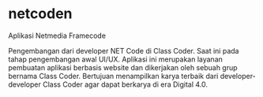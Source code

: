 # netcoden
Aplikasi Netmedia Framecode

Pengembangan dari developer NET Code di Class Coder. Saat ini pada tahap pengembangan awal UI/UX. Aplikasi ini merupakan layanan pembuatan aplikasi berbasis website dan dikerjakan oleh sebuah grup bernama Class Coder. Bertujuan menampilkan karya terbaik dari developer-developer Class Coder agar dapat berkarya di era Digital 4.0.
